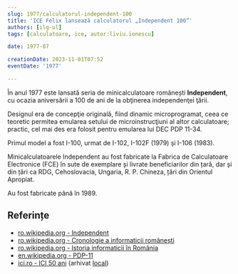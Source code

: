 ```yaml
---
slug: 1977/calculatorul-independent-100
title: 'ICE Felix lansează calculatorul „Independent 100”'
authors: [ilg-ul]
tags: [calculatoare, ice, autor:liviu.ionescu]

date: 1977-07

creationDate: 2023-11-01T07:52
eventDate: '1977'

---
```


În anul 1977 este lansată seria de minicalculatoare românești **Independent**,
cu ocazia aniversării a 100 de ani de la obţinerea independenţei ţării.

<!-- truncate -->

Designul era de concepţie originală, fiind dinamic microprogramat,
ceea ce teoretic permitea emularea setului de microinstrucţiuni
al altor calculatoare; practic, cel mai des era folosit pentru
emularea lui DEC PDP 11-34.

Primul model a fost I-100, urmat de I-102, I-102F (1979) și I-106 (1983).

Minicalculatoarele Independent au fost fabricate la
Fabrica de Calculatoare Electronice (FCE) în sute de
exemplare și livrate beneficiarilor din țară, dar și din țări ca
RDG, Cehoslovacia, Ungaria, R. P. Chineza, țări din Orientul Apropiat.

Au fost fabricate până în 1989.

## Referințe

- [ro.wikipedia.org - Independent](https://ro.wikipedia.org/wiki/Independent)
- [ro.wikipedia.org - Cronologie a informaticii românești](https://ro.wikipedia.org/wiki/Cronologie_a_informaticii_românești)
- [ro.wikipedia.org - Istoria informaticii în România](https://ro.wikipedia.org/wiki/Istoria_informaticii_în_România)
- [en.wikipedia.org - PDP-11](https://en.wikipedia.org/wiki/PDP-11#Unlicensed_clones)
- [ici.ro - ICI 50 ani](https://www.ici.ro/documents/24/ICI_Bucuresti-50_ani_tdHL8av.pdf) (arhivat [local](https://cronica-it.github.io/arhiva/))

